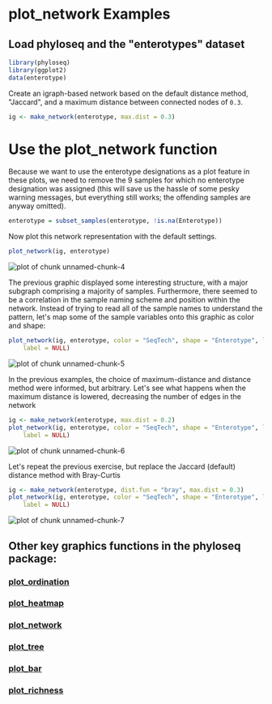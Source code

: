 
<link href="http://kevinburke.bitbucket.org/markdowncss/markdown.css" rel="stylesheet"></link>

plot_network Examples
========================================================
## Load phyloseq and the "enterotypes" dataset


```r
library(phyloseq)
library(ggplot2)
data(enterotype)
```


Create an igraph-based network based on the default distance method, "Jaccard", and a maximum distance between connected nodes of `0.3`.


```r
ig <- make_network(enterotype, max.dist = 0.3)
```


# Use the plot_network function
Because we want to use the enterotype designations as a plot feature in these plots, we need to remove the 9 samples for which no enterotype designation was assigned (this will save us the hassle of some pesky warning messages, but everything still works; the offending samples are anyway omitted).


```r
enterotype = subset_samples(enterotype, !is.na(Enterotype))
```


Now plot this network representation with the default settings.


```r
plot_network(ig, enterotype)
```

![plot of chunk unnamed-chunk-4](figure/unnamed-chunk-4.png) 

The previous graphic displayed some interesting structure, with a major subgraph comprising a majority of samples. Furthermore, there seemed to be a correlation in the sample naming scheme and position within the network. Instead of trying to read all of the sample names to understand the pattern, let's map some of the sample variables onto this graphic as color and shape:


```r
plot_network(ig, enterotype, color = "SeqTech", shape = "Enterotype", line_weight = 0.4, 
    label = NULL)
```

![plot of chunk unnamed-chunk-5](figure/unnamed-chunk-5.png) 


In the previous examples, the choice of maximum-distance and distance method were informed, but arbitrary. Let's see what happens when the maximum distance is lowered, decreasing the number of edges in the network


```r
ig <- make_network(enterotype, max.dist = 0.2)
plot_network(ig, enterotype, color = "SeqTech", shape = "Enterotype", line_weight = 0.4, 
    label = NULL)
```

![plot of chunk unnamed-chunk-6](figure/unnamed-chunk-6.png) 


Let's repeat the previous exercise, but replace the Jaccard (default) distance  method with Bray-Curtis


```r
ig <- make_network(enterotype, dist.fun = "bray", max.dist = 0.3)
plot_network(ig, enterotype, color = "SeqTech", shape = "Enterotype", line_weight = 0.4, 
    label = NULL)
```

![plot of chunk unnamed-chunk-7](figure/unnamed-chunk-7.png) 

			

## Other key graphics functions in the phyloseq package:

### [plot_ordination](http://joey711.github.com/phyloseq/plot_ordination-examples)

### [plot_heatmap](http://joey711.github.com/phyloseq/plot_heatmap-examples)

### [plot_network](http://joey711.github.com/phyloseq/plot_network-examples)

### [plot_tree](http://joey711.github.com/phyloseq/plot_tree-examples)

### [plot_bar](http://joey711.github.com/phyloseq/plot_bar-examples)

### [plot_richness](http://joey711.github.com/phyloseq/plot_richness-examples)
